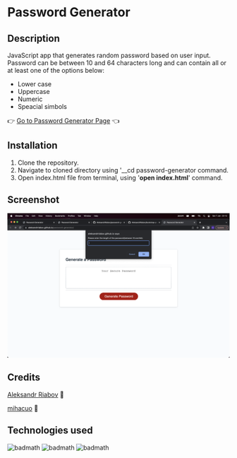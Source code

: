 # Password Generator

## Description 

JavaScript app that generates random password based on user input. Password can be between 10 and 64 characters long and can contain all
or at least one of the options below:
- Lower case 
- Uppercase
- Numeric 
- Speacial simbols



:point_right: [Go to Password Generator Page](https://aleksandrriabov.github.io/password-generator/) :point_left:


## Installation
  1. Clone the repository.
  2. Navigate to cloned directory using '__cd password-generator command.
  3. Open index.html file from terminal, using '__open index.html__' command.


## Screenshot
![alt text](assets/images/ScreenshotPwdGenerator.png)


## Credits
[Aleksandr Riabov](https://github.com/AleksandrRiabov) :clap:

[mihacuo](https://github.com/mihacuo) :clap:


## Technologies used

![badmath](https://img.shields.io/badge/-CSS-blue)
![badmath](https://img.shields.io/badge/-HTML-blue)
![badmath](https://img.shields.io/badge/-JavaScript-red)
